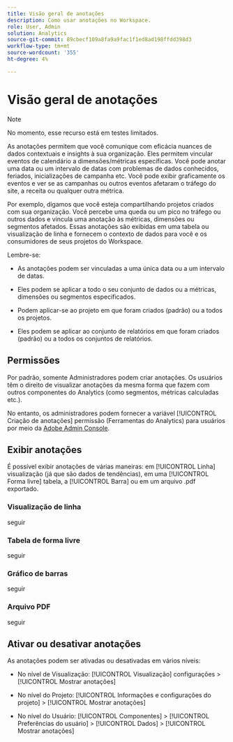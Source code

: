 ```yaml
---
title: Visão geral de anotações
description: Como usar anotações no Workspace.
role: User, Admin
solution: Analytics
source-git-commit: 89cbecf109a8fa9a9fac1f1ed8ad198ffdd398d3
workflow-type: tm+mt
source-wordcount: '355'
ht-degree: 4%

---
```


# Visão geral de anotações

>[!NOTE]
>
>No momento, esse recurso está em testes limitados.

As anotações permitem que você comunique com eficácia nuances de dados contextuais e insights à sua organização. Eles permitem vincular eventos de calendário a dimensões/métricas específicas. Você pode anotar uma data ou um intervalo de datas com problemas de dados conhecidos, feriados, inicializações de campanha etc. Você pode exibir graficamente os eventos e ver se as campanhas ou outros eventos afetaram o tráfego do site, a receita ou qualquer outra métrica.

Por exemplo, digamos que você esteja compartilhando projetos criados com sua organização. Você percebe uma queda ou um pico no tráfego ou outros dados e vincula uma anotação às métricas, dimensões ou segmentos afetados. Essas anotações são exibidas em uma tabela ou visualização de linha e fornecem o contexto de dados para você e os consumidores de seus projetos do Workspace.

Lembre-se:

* As anotações podem ser vinculadas a uma única data ou a um intervalo de datas.

* Eles podem se aplicar a todo o seu conjunto de dados ou a métricas, dimensões ou segmentos especificados.

* Podem aplicar-se ao projeto em que foram criados (padrão) ou a todos os projetos.

* Eles podem se aplicar ao conjunto de relatórios em que foram criados (padrão) ou a todos os conjuntos de relatórios.

## Permissões

Por padrão, somente Administradores podem criar anotações. Os usuários têm o direito de visualizar anotações da mesma forma que fazem com outros componentes do Analytics (como segmentos, métricas calculadas etc.).

No entanto, os administradores podem fornecer a variável [!UICONTROL Criação de anotações] permissão (Ferramentas do Analytics) para usuários por meio da [Adobe Admin Console](https://experienceleague.adobe.com/docs/analytics/admin/admin-console/permissions/analytics-tools.html?lang=en).

## Exibir anotações

É possível exibir anotações de várias maneiras: em [!UICONTROL Linha] visualização (já que são dados de tendências), em uma [!UICONTROL Forma livre] tabela, a [!UICONTROL Barra] ou em um arquivo .pdf exportado.

### Visualização de linha

seguir

### Tabela de forma livre

seguir

### Gráfico de barras

seguir

### Arquivo PDF

seguir

## Ativar ou desativar anotações

As anotações podem ser ativadas ou desativadas em vários níveis:

* No nível de Visualização: [!UICONTROL Visualização] configurações > [!UICONTROL Mostrar anotações]

* No nível do Projeto: [!UICONTROL Informações e configurações do projeto] > [!UICONTROL Mostrar anotações]

* No nível do Usuário: [!UICONTROL Componentes] > [!UICONTROL Preferências do usuário] > [!UICONTROL Dados] > [!UICONTROL Mostrar anotações]

